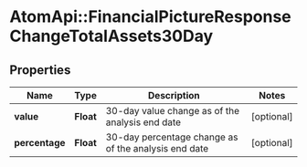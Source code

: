 # AtomApi::FinancialPictureResponseChangeTotalAssets30Day

## Properties
Name | Type | Description | Notes
------------ | ------------- | ------------- | -------------
**value** | **Float** | 30-day value change as of the analysis end date | [optional] 
**percentage** | **Float** | 30-day percentage change as of the analysis end date | [optional] 


